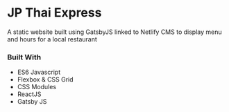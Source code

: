 # JP Thai Express
A static website built using GatsbyJS linked to Netlify CMS to display menu and hours for a local restaurant

### Built With

- ES6 Javascript
- Flexbox & CSS Grid
- CSS Modules
- ReactJS
- Gatsby JS
